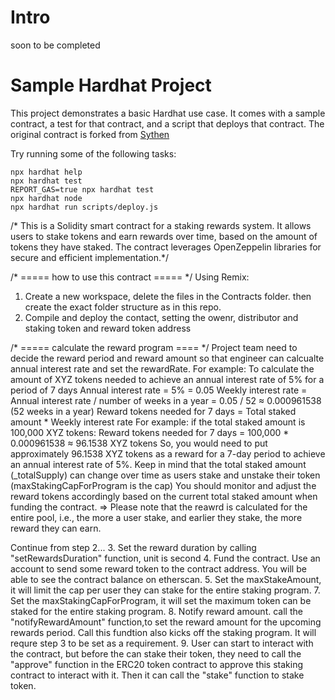 # Intro 
soon to be completed

# Sample Hardhat Project

This project demonstrates a basic Hardhat use case. It comes with a sample contract, a test for that contract, and a script that deploys that contract. The original contract is forked from [Sythen](http://synthetix.io) 

Try running some of the following tasks:

```shell
npx hardhat help
npx hardhat test
REPORT_GAS=true npx hardhat test
npx hardhat node
npx hardhat run scripts/deploy.js
```

/* This is a Solidity smart contract for a staking rewards system. 
It allows users to stake tokens and earn rewards over time, based 
on the amount of tokens they have staked. The contract leverages 
OpenZeppelin libraries for secure and efficient implementation.*/

/* ===== how to use this contract ===== */
Using Remix:
1. Create a new workspace, delete the files in the Contracts folder. then create the exact folder structure as in this repo.
2. Compile and deploy the contact, setting the owenr, distributor and staking token and reward token address

/* ===== calculate the reward program ==== */
Project team need to decide the reward period and reward amount so that engineer can calcualte annual interest rate and set the rewardRate.
For example:
To calculate the amount of XYZ tokens needed to achieve an annual interest rate of 5% for a period of 7 days
Annual interest rate = 5% = 0.05
Weekly interest rate = Annual interest rate / number of weeks in a year = 0.05 / 52 ≈ 0.000961538 (52 weeks in a year)
Reward tokens needed for 7 days = Total staked amount * Weekly interest rate
For example:
if the total staked amount is 100,000 XYZ tokens:
Reward tokens needed for 7 days = 100,000 * 0.000961538 ≈ 96.1538 XYZ tokens
So, you would need to put approximately 96.1538 XYZ tokens as a reward for a 7-day period to achieve an annual interest rate of 5%.
Keep in mind that the total staked amount (_totalSupply) can change over time as users stake and unstake their token (maxStakingCapForProgram is the cap)
You should monitor and adjust the reward tokens accordingly based on the current total staked amount when funding the contract. 
=> Please note that the reawrd is calculated for the entire pool, i.e., the more a user stake, and earlier they stake, the more reward they can earn. 

Continue from step 2...
3. Set the reward duration by calling "setRewardsDuration" function, unit is second
4. Fund the contract. Use an account to send some reward token to the contract address. You will be able to see the contract balance on etherscan.
5. Set the maxStakeAmount, it will limit the cap per user they can stake for the entire staking program.
7. Set the maxStakingCapForProgram, it will set the maximum token can be staked for the entire staking program. 
8. Notify reward amount. call the "notifyRewardAmount" function,to set the reward amount for the upcoming rewards period. Call this fundtion also kicks off the staking program. It will requre step 3 to be set as a requirement.
9. User can start to interact with the contract, but before the can stake their token, they need to call the "approve" function in the ERC20 token contract to approve this staking contract to interact with it. Then it can call the "stake" function to stake token.



